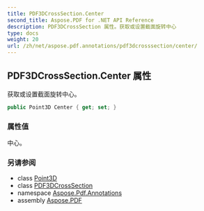```yaml
---
title: PDF3DCrossSection.Center
second_title: Aspose.PDF for .NET API Reference
description: PDF3DCrossSection 属性。获取或设置截面旋转中心
type: docs
weight: 20
url: /zh/net/aspose.pdf.annotations/pdf3dcrosssection/center/
---
```

## PDF3DCrossSection.Center 属性

获取或设置截面旋转中心。

```csharp
public Point3D Center { get; set; }
```

### 属性值

中心。

### 另请参阅

* class [Point3D](../../../aspose.pdf/point3d/)
* class [PDF3DCrossSection](../)
* namespace [Aspose.Pdf.Annotations](../../../aspose.pdf.annotations/)
* assembly [Aspose.PDF](../../../)